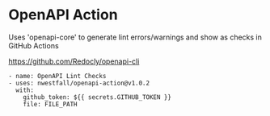 # OpenAPI Action
Uses 'openapi-core' to generate lint errors/warnings and show as checks in GitHub Actions

https://github.com/Redocly/openapi-cli 

```
- name: OpenAPI Lint Checks
- uses: nwestfall/openapi-action@v1.0.2
  with:
    github_token: ${{ secrets.GITHUB_TOKEN }}
    file: FILE_PATH
```
